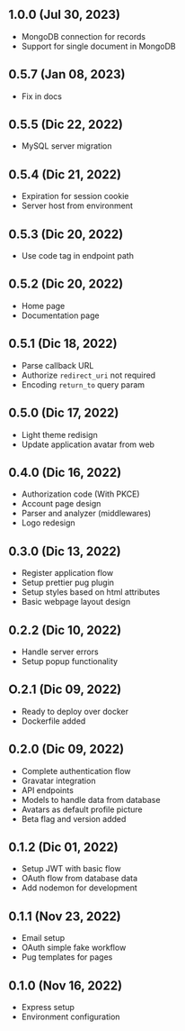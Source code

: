 ## 1.0.0 (Jul 30, 2023)

- MongoDB connection for records
- Support for single document in MongoDB

## 0.5.7 (Jan 08, 2023)

- Fix in docs

## 0.5.5 (Dic 22, 2022)

- MySQL server migration

## 0.5.4 (Dic 21, 2022)

- Expiration for session cookie
- Server host from environment

## 0.5.3 (Dic 20, 2022)

- Use code tag in endpoint path

## 0.5.2 (Dic 20, 2022)

- Home page
- Documentation page

## 0.5.1 (Dic 18, 2022)

- Parse callback URL
- Authorize `redirect_uri` not required
- Encoding `return_to` query param

## 0.5.0 (Dic 17, 2022)

- Light theme redisign
- Update application avatar from web

## 0.4.0 (Dic 16, 2022)

- Authorization code (With PKCE)
- Account page design
- Parser and analyzer (middlewares)
- Logo redesign

## 0.3.0 (Dic 13, 2022)

- Register application flow
- Setup prettier pug plugin
- Setup styles based on html attributes
- Basic webpage layout design

## 0.2.2 (Dic 10, 2022)

- Handle server errors
- Setup popup functionality

## O.2.1 (Dic 09, 2022)

- Ready to deploy over docker
- Dockerfile added

## 0.2.0 (Dic 09, 2022)

- Complete authentication flow
- Gravatar integration
- API endpoints
- Models to handle data from database
- Avatars as default profile picture
- Beta flag and version added

## 0.1.2 (Dic 01, 2022)

- Setup JWT with basic flow
- OAuth flow from database data
- Add nodemon for development

## 0.1.1 (Nov 23, 2022)

- Email setup
- OAuth simple fake workflow
- Pug templates for pages

## 0.1.0 (Nov 16, 2022)

- Express setup
- Environment configuration
